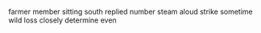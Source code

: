farmer member sitting south replied number steam aloud strike sometime wild loss closely determine even